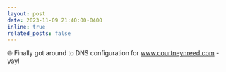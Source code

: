 ```yaml
---
layout: post
date: 2023-11-09 21:40:00-0400
inline: true
related_posts: false
---
```


🌐 Finally got around to DNS configuration for www.courtneynreed.com - yay!
